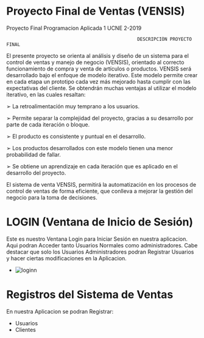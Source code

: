 # Proyecto Final de Ventas (VENSIS)
 Proyecto Final Programacion Aplicada 1 UCNE 2-2019

                                                    DESCRIPCIÓN PROYECTO FINAL
El presente proyecto se orienta al análisis y diseño de un sistema para el control de ventas y manejo de negocio (VENSIS), 
orientado al correcto funcionamiento de compra y venta de artículos o productos.
VENSIS será desarrollado bajo el enfoque de modelo iterativo. Este modelo permite crear 
en cada etapa un prototipo cada vez más mejorado hasta cumplir con las expectativas del cliente.
Se obtendrán muchas ventajas al utilizar el modelo iterativo, en las cuales resaltan:

➢ La retroalimentación muy temprano a los usuarios.

➢ Permite separar la complejidad del proyecto, gracias a su desarrollo por parte de cada iteración o bloque.

➢ El producto es consistente y puntual en el desarrollo.

➢ Los productos desarrollados con este modelo tienen una menor probabilidad de fallar.

➢ Se obtiene un aprendizaje en cada iteración que es aplicado en el desarrollo del proyecto.

El sistema de venta VENSIS, permitirá la automatización en los procesos de control de ventas de forma eficiente,
que conlleva a mejorar la gestión del negocio para la toma de decisiones.

# LOGIN (Ventana de Inicio de Sesión)

Este es nuestro Ventana Login para Iniciar Sesión en nuestra aplicacion.
Aqui podran Acceder tanto Usuarios Normales como administradores. 
Cabe destacar que solo los Usuarios Administradores
podran Registrar Usuarios y hacer ciertas modificaciones en la Aplicacion.

+ ![loginn](https://user-images.githubusercontent.com/39573906/62433213-7e1a1680-b701-11e9-856f-aa09b96afb3e.PNG)


# Registros del Sistema de Ventas

En nuestra Aplicacion se podran Registrar:
- Usuarios
- Clientes
